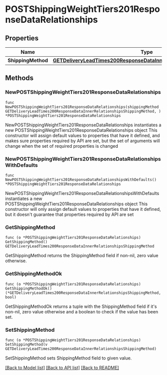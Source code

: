 # POSTShippingWeightTiers201ResponseDataRelationships

## Properties

Name | Type | Description | Notes
------------ | ------------- | ------------- | -------------
**ShippingMethod** | [**GETDeliveryLeadTimes200ResponseDataInnerRelationshipsShippingMethod**](GETDeliveryLeadTimes200ResponseDataInnerRelationshipsShippingMethod.md) |  | 

## Methods

### NewPOSTShippingWeightTiers201ResponseDataRelationships

`func NewPOSTShippingWeightTiers201ResponseDataRelationships(shippingMethod GETDeliveryLeadTimes200ResponseDataInnerRelationshipsShippingMethod, ) *POSTShippingWeightTiers201ResponseDataRelationships`

NewPOSTShippingWeightTiers201ResponseDataRelationships instantiates a new POSTShippingWeightTiers201ResponseDataRelationships object
This constructor will assign default values to properties that have it defined,
and makes sure properties required by API are set, but the set of arguments
will change when the set of required properties is changed

### NewPOSTShippingWeightTiers201ResponseDataRelationshipsWithDefaults

`func NewPOSTShippingWeightTiers201ResponseDataRelationshipsWithDefaults() *POSTShippingWeightTiers201ResponseDataRelationships`

NewPOSTShippingWeightTiers201ResponseDataRelationshipsWithDefaults instantiates a new POSTShippingWeightTiers201ResponseDataRelationships object
This constructor will only assign default values to properties that have it defined,
but it doesn't guarantee that properties required by API are set

### GetShippingMethod

`func (o *POSTShippingWeightTiers201ResponseDataRelationships) GetShippingMethod() GETDeliveryLeadTimes200ResponseDataInnerRelationshipsShippingMethod`

GetShippingMethod returns the ShippingMethod field if non-nil, zero value otherwise.

### GetShippingMethodOk

`func (o *POSTShippingWeightTiers201ResponseDataRelationships) GetShippingMethodOk() (*GETDeliveryLeadTimes200ResponseDataInnerRelationshipsShippingMethod, bool)`

GetShippingMethodOk returns a tuple with the ShippingMethod field if it's non-nil, zero value otherwise
and a boolean to check if the value has been set.

### SetShippingMethod

`func (o *POSTShippingWeightTiers201ResponseDataRelationships) SetShippingMethod(v GETDeliveryLeadTimes200ResponseDataInnerRelationshipsShippingMethod)`

SetShippingMethod sets ShippingMethod field to given value.



[[Back to Model list]](../README.md#documentation-for-models) [[Back to API list]](../README.md#documentation-for-api-endpoints) [[Back to README]](../README.md)


